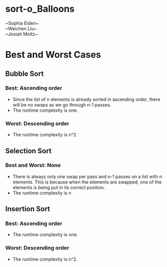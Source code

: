 # sort-o_Balloons
\~Sophia Eiden\~\
\~Weichen Liu\~\
\~Josiah Moltz\~

# Best and Worst Cases

## Bubble Sort

### Best: Ascending order
* Since the list of n elements is already sorted in ascending order, there will be no swaps as we go through n-1 passes. 
* The runtime complexity is one. 
### Worst: Descending order
* The runtime complexity is n^2. 

## Selection Sort

### Best and Worst: None
* There is always only one swap per pass and n-1 passes on a list with n elements. This is because when the elements are swapped, one of the elements is being put in its correct position. 
* The runtime complexity is n 

## Insertion Sort

### Best: Ascending order
* The runtime complexity is one. 
### Worst: Descending order
* The runtime complexity is n^2. 
